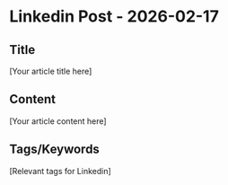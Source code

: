 # Linkedin Post - 2026-02-17

## Title
[Your article title here]

## Content
[Your article content here]

## Tags/Keywords
[Relevant tags for Linkedin]
